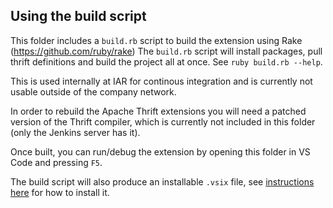 ## Using the build script

This folder includes a `build.rb` script to build the extension using Rake (https://github.com/ruby/rake)
The `build.rb` script will install packages, pull thrift definitions and build the project
all at once. See `ruby build.rb --help`.

This is used internally at IAR for continous integration and is currently not usable outside of the
company network.

In order to rebuild the Apache Thrift extensions you will need a patched version of the Thrift compiler,
which is currently not included in this folder (only the Jenkins server has it).

Once built, you can run/debug the extension by opening this folder in VS Code and pressing `F5`.

The build script will also produce an installable `.vsix` file, see
[instructions here](https://code.visualstudio.com/docs/editor/extension-gallery#_install-from-a-vsix)
for how to install it.
